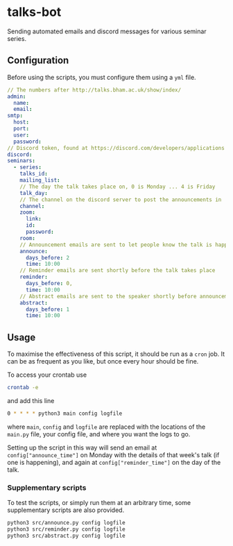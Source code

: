 # talks-bot

Sending automated emails and discord messages for various seminar series.

## Configuration

Before using the scripts, you must configure them using a `yml` file.

```yml
// The numbers after http://talks.bham.ac.uk/show/index/
admin:
  name: 
  email:
smtp:
  host: 
  port:
  user:
  password:
// Discord token, found at https://discord.com/developers/applications
discord:
seminars:
  - series:
    talks_id:
    mailing_list:
    // The day the talk takes place on, 0 is Monday ... 4 is Friday
    talk_day:
    // The channel on the discord server to post the announcements in
    channel:
    zoom:
      link:
      id:
      password:
    room:
    // Announcement emails are sent to let people know the talk is happening
    announce:
      days_before: 2
      time: 10:00
    // Reminder emails are sent shortly before the talk takes place
    reminder:
      days_before: 0,
      time: 10:00
    // Abstract emails are sent to the speaker shortly before announcement
    abstract:
      days_before: 1 
      time: 10:00
```

## Usage

To maximise the effectiveness of this script, it should be run as a `cron` job.
It can be as frequent as you like, but once every hour should be fine.

To access your crontab use

```sh
crontab -e
```

and add this line

```sh
0 * * * * python3 main config logfile
```

where `main`, `config` and `logfile` are replaced with the locations of the `main.py` file, your config file, and where you want the logs to go.

Setting up the script in this way will send an email at `config["announce_time"]` on Monday with the details of that week's talk (if one is happening), and again at `config["reminder_time"]` on the day of the talk.

### Supplementary scripts

To test the scripts, or simply run them at an arbitrary time, some supplementary scripts are also provided.

```sh
python3 src/announce.py config logfile
python3 src/reminder.py config logfile
python3 src/abstract.py config logfile
```
